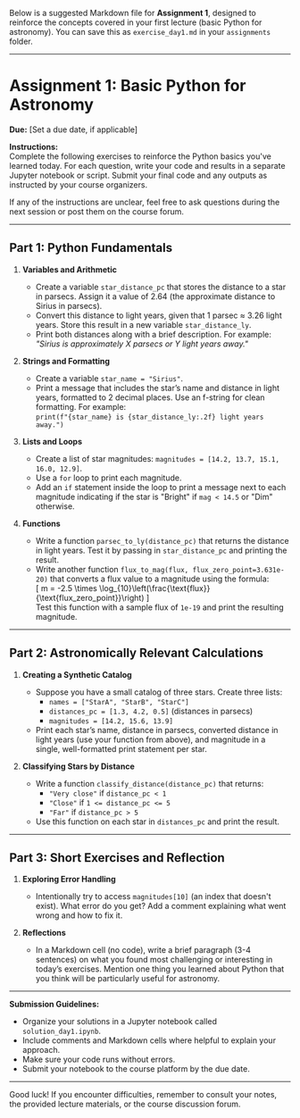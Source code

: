 Below is a suggested Markdown file for **Assignment 1**, designed to reinforce the concepts covered in your first lecture (basic Python for astronomy). You can save this as `exercise_day1.md` in your `assignments` folder.

---

# Assignment 1: Basic Python for Astronomy

**Due:** [Set a due date, if applicable]

**Instructions:**  
Complete the following exercises to reinforce the Python basics you've learned today. For each question, write your code and results in a separate Jupyter notebook or script. Submit your final code and any outputs as instructed by your course organizers.

If any of the instructions are unclear, feel free to ask questions during the next session or post them on the course forum.

---

## Part 1: Python Fundamentals

1. **Variables and Arithmetic**  
   - Create a variable `star_distance_pc` that stores the distance to a star in parsecs. Assign it a value of 2.64 (the approximate distance to Sirius in parsecs).
   - Convert this distance to light years, given that 1 parsec ≈ 3.26 light years. Store this result in a new variable `star_distance_ly`.
   - Print both distances along with a brief description. For example:  
     *"Sirius is approximately X parsecs or Y light years away."*

2. **Strings and Formatting**  
   - Create a variable `star_name = "Sirius"`.
   - Print a message that includes the star’s name and distance in light years, formatted to 2 decimal places. Use an f-string for clean formatting. For example:  
     `print(f"{star_name} is {star_distance_ly:.2f} light years away.")`

3. **Lists and Loops**  
   - Create a list of star magnitudes: `magnitudes = [14.2, 13.7, 15.1, 16.0, 12.9]`.
   - Use a `for` loop to print each magnitude.  
   - Add an `if` statement inside the loop to print a message next to each magnitude indicating if the star is "Bright" if `mag < 14.5` or "Dim" otherwise.

4. **Functions**  
   - Write a function `parsec_to_ly(distance_pc)` that returns the distance in light years. Test it by passing in `star_distance_pc` and printing the result.
   - Write another function `flux_to_mag(flux, flux_zero_point=3.631e-20)` that converts a flux value to a magnitude using the formula:  
     \[
     m = -2.5 \times \log_{10}\left(\frac{\text{flux}}{\text{flux_zero_point}}\right)
     \]  
     Test this function with a sample flux of `1e-19` and print the resulting magnitude.

---

## Part 2: Astronomically Relevant Calculations

1. **Creating a Synthetic Catalog**  
   - Suppose you have a small catalog of three stars. Create three lists:  
     - `names = ["StarA", "StarB", "StarC"]`  
     - `distances_pc = [1.3, 4.2, 0.5]` (distances in parsecs)  
     - `magnitudes = [14.2, 15.6, 13.9]`
   - Print each star’s name, distance in parsecs, converted distance in light years (use your function from above), and magnitude in a single, well-formatted print statement per star.

2. **Classifying Stars by Distance**  
   - Write a function `classify_distance(distance_pc)` that returns:
     - `"Very close"` if `distance_pc < 1`
     - `"Close"` if `1 <= distance_pc <= 5`
     - `"Far"` if `distance_pc > 5`
   - Use this function on each star in `distances_pc` and print the result.

---

## Part 3: Short Exercises and Reflection

1. **Exploring Error Handling**  
   - Intentionally try to access `magnitudes[10]` (an index that doesn't exist). What error do you get? Add a comment explaining what went wrong and how to fix it.

2. **Reflections**  
   - In a Markdown cell (no code), write a brief paragraph (3-4 sentences) on what you found most challenging or interesting in today’s exercises. Mention one thing you learned about Python that you think will be particularly useful for astronomy.

---

**Submission Guidelines:**  
- Organize your solutions in a Jupyter notebook called `solution_day1.ipynb`.
- Include comments and Markdown cells where helpful to explain your approach.
- Make sure your code runs without errors.
- Submit your notebook to the course platform by the due date.

---

Good luck! If you encounter difficulties, remember to consult your notes, the provided lecture materials, or the course discussion forum.